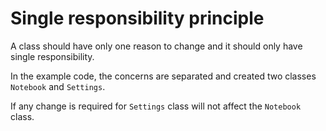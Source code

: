# Single responsibility principle
A class should have only one reason to change and it should only have single 
responsibility. 

In the example code, the concerns are separated and created two classes `Notebook` and 
`Settings`. 

If any change is required for `Settings` class will not affect the `Notebook` class.

